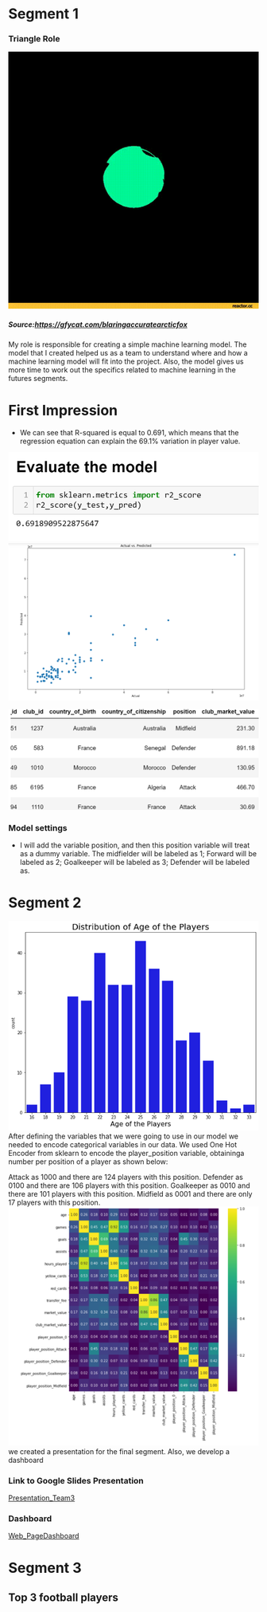 
# Segment 1

### Triangle Role

![Img](https://github.com/Edgarhv/Predicting-Football-soccer-using-a-Machine-Learning-Model/blob/7a4fd1b4b64849be725836da1b73f3cbc0f3b30a/BlaringAccurateArcticfox-mobile.gif)
##### Source:https://gfycat.com/blaringaccuratearcticfox

My role is responsible for creating a simple machine learning model. The model that I created helped us as a team to understand where and how a machine learning model will fit into the project. Also, the model gives us more time to work out the specifics related to machine learning in the futures segments.

# First Impression
- We can see that R-squared is equal to 0.691, which means that the regression equation can explain the 69.1% variation in player value.

![Img](https://github.com/Edgarhv/Predicting-Football-soccer-using-a-Machine-Learning-Model/blob/718e428415bb97be370d9682df8f0e11957c2468/Images/img_segment1.png)
![Img](https://github.com/Edgarhv/Predicting-Football-soccer-using-a-Machine-Learning-Model/blob/718e428415bb97be370d9682df8f0e11957c2468/Images/img_segment1.2.png)

![Img](https://github.com/Edgarhv/Predicting-Football-soccer-using-a-Machine-Learning-Model/blob/ab986e3d2b3c643975ecc26a4bba3ed6c069801c/Images/Dumies.png)

### Model settings  

- I will add the variable position, and then this position variable will treat as a dummy variable. The midfielder will be labeled as 1; Forward will be labeled as 2; Goalkeeper will be labeled as 3; Defender will be labeled as.


# Segment 2

![Img](https://github.com/Edgarhv/Predicting-Football-soccer-using-a-Machine-Learning-Model/blob/451a020a6d633ba5f215c11b8bb2d33d6f16bd39/Images/descarga.png)
After defining the variables that we were going to use in our model we needed to encode categorical variables in our data. We used One Hot Encoder from sklearn to encode the player_position variable, obtaininga number per position of a player as shown below:

Attack as 1000 and there are 124 players with this position.
Defender as 0100 and there are 106 players with this position.
Goalkeeper as 0010 and there are 101 players with this position.
Midfield as 0001 and there are only 17 players with this position.
![Img](https://github.com/Edgarhv/Predicting-Football-soccer-using-a-Machine-Learning-Model/blob/58a35b17f9209e3cde206a83d8f0ea959071aa8a/Images/correlation_heatmap.png)
we created a presentation for the final segment. Also, we develop a dashboard
### Link to Google Slides Presentation
[Presentation_Team3](https://docs.google.com/presentation/d/1ABp-GkqQUZYdRsoX6pAX-By1u8ZcKY6oNnCJunGCxJk/edit?usp=sharing)
### Dashboard
[Web_PageDashboard](https://sites.google.com/view/team3bootcamp/dashboard)

# Segment 3

## Top 3 football players

